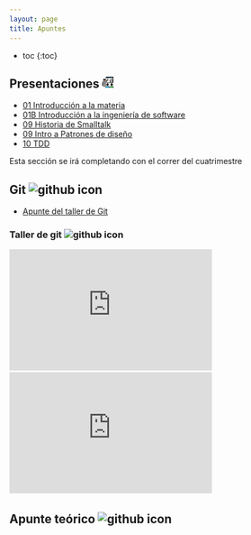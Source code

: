 ```yaml
---
layout: page
title: Apuntes
---
```


* toc
{:toc}

## Presentaciones <img alt="github icon" width="20px" src="./assets/icons/presentacion.svg" />

- [01 Introducción a la materia](https://docs.google.com/presentation/d/18LZeACGdPdkJwaw5dCF8xuCjNNUEUNQOjYyO1hVSVoY)
- [01B Introducción a la ingeniería de software](https://docs.google.com/presentation/d/107ujvnW9BIjqx5uM0TsUKhWi4LfpyJ5e_w_v9vofC08)
- [09 Historia de Smalltalk](https://docs.google.com/presentation/d/1pHV5b4qAAABY70OiPXENHyAtNqfhpekKlDqnl7NxFNY/edit?usp=sharing)
- [09 Intro a Patrones de diseño](https://docs.google.com/presentation/d/1O5P-IxBSvVE4c70EWPeZmTMVnnKZ3nAcCuD8bf-dwKI/edit?usp=sharing)
- [10 TDD](https://docs.google.com/presentation/d/1Zw8MF7GGkyTLGYXlEge4ZYytBC4RLQtLqCRGIrSz9W4/edit?usp=sharing)

<p class="text-muted">Esta sección se irá completando con el correr del cuatrimestre</p>

## Git <img alt="github icon" width="20px" src="https://icongr.am/devicon/git-plain.svg?size=148&color=currentColor" />

- [Apunte del taller de Git](https://docs.google.com/document/d/1VwJUVTMz1psGqdaNR2NJWo8mtPoK2FvDB1cP9xQObcQ/edit?usp=sharing)

### Taller de git <img alt="github icon" width="22px" src="https://icongr.am/clarity/film-strip.svg?size=148&color=currentColor" />

<iframe width="360" height="215" src="https://www.youtube.com/embed/L0RHt3P6S94" title="Taller de git - 20202c" frameborder="0" allow="accelerometer; autoplay; clipboard-write; encrypted-media; gyroscope; picture-in-picture" allowfullscreen></iframe>

<iframe width="360" height="215" src="https://www.youtube.com/embed/OgXfPAw2WoU" title="Taller de git" frameborder="0" allow="accelerometer; autoplay; clipboard-write; encrypted-media; gyroscope; picture-in-picture" allowfullscreen></iframe>

## Apunte teórico <img alt="github icon" width="20px" src="https://icongr.am/clarity/library.svg?size=128&color=currentColor" />

